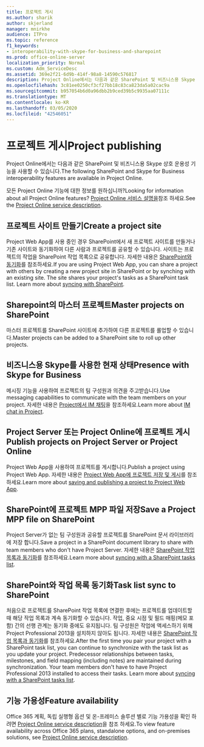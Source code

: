 ```yaml
---
title: 프로젝트 게시
ms.author: sharik
author: skjerland
manager: mnirkhe
audience: ITPro
ms.topic: reference
f1_keywords:
- interoperability-with-skype-for-business-and-sharepoint
ms.prod: office-online-server
localization_priority: Normal
ms.custom: Adm_ServiceDesc
ms.assetid: 369e2f21-6d9b-414f-98a8-14590c576817
description: Project Online에서는 다음과 같은 SharePoint 및 비즈니스용 Skype 상호 운용성 기능을 사용할 수 있습니다.
ms.openlocfilehash: 3c81ee0250cf3cf27bb18c83ca823da5a02cac9a
ms.sourcegitcommit: b957054b6d0a96dbb2b9ced39b5c9935aa07111c
ms.translationtype: MT
ms.contentlocale: ko-KR
ms.lasthandoff: 03/05/2020
ms.locfileid: "42546051"
---
```

# <a name="project-publishing"></a><span data-ttu-id="3de6d-103">프로젝트 게시</span><span class="sxs-lookup"><span data-stu-id="3de6d-103">Project publishing</span></span>

<span data-ttu-id="3de6d-104">Project Online에서는 다음과 같은 SharePoint 및 비즈니스용 Skype 상호 운용성 기능을 사용할 수 있습니다.</span><span class="sxs-lookup"><span data-stu-id="3de6d-104">The following SharePoint and Skype for Business interoperability features are available in Project Online.</span></span>
  
<span data-ttu-id="3de6d-105">모든 Project Online 기능에 대한 정보를 원하십니까?</span><span class="sxs-lookup"><span data-stu-id="3de6d-105">Looking for information about all Project Online features?</span></span> <span data-ttu-id="3de6d-106">[Project Online 서비스 설명을](project-online-service-description.md)참조 하세요.</span><span class="sxs-lookup"><span data-stu-id="3de6d-106">See the [Project Online service description](project-online-service-description.md).</span></span>
  
## <a name="create-a-project-site"></a><span data-ttu-id="3de6d-107">프로젝트 사이트 만들기</span><span class="sxs-lookup"><span data-stu-id="3de6d-107">Create a project site</span></span>

<span data-ttu-id="3de6d-p102">Project Web App를 사용 중인 경우 SharePoint에서 새 프로젝트 사이트를 만들거나 기존 사이트와 동기화하여 다른 사람과 프로젝트를 공유할 수 있습니다. 사이트는 프로젝트의 작업을 SharePoint 작업 목록으로 공유합니다. 자세한 내용은 [SharePoint와 동기화](https://go.microsoft.com/fwlink/p/?LinkId=271352)를 참조하세요.</span><span class="sxs-lookup"><span data-stu-id="3de6d-p102">If you are using Project Web App, you can share a project with others by creating a new project site in SharePoint or by synching with an existing site. The site shares your project's tasks as a SharePoint task list. Learn more about [syncing with SharePoint](https://go.microsoft.com/fwlink/p/?LinkId=271352).</span></span>
  
## <a name="master-projects-on-sharepoint"></a><span data-ttu-id="3de6d-111">Sharepoint의 마스터 프로젝트</span><span class="sxs-lookup"><span data-stu-id="3de6d-111">Master projects on SharePoint</span></span>

<span data-ttu-id="3de6d-112">마스터 프로젝트를 SharePoint 사이트에 추가하여 다른 프로젝트를 롤업할 수 있습니다.</span><span class="sxs-lookup"><span data-stu-id="3de6d-112">Master projects can be added to a SharePoint site to roll up other projects.</span></span> 
  
## <a name="presence-with-skype-for-business"></a><span data-ttu-id="3de6d-113">비즈니스용 Skype를 사용한 현재 상태</span><span class="sxs-lookup"><span data-stu-id="3de6d-113">Presence with Skype for Business</span></span>

<span data-ttu-id="3de6d-114">메시징 기능을 사용하여 프로젝트의 팀 구성원과 의견을 주고받습니다.</span><span class="sxs-lookup"><span data-stu-id="3de6d-114">Use messaging capabilities to communicate with the team members on your project.</span></span> <span data-ttu-id="3de6d-115">자세한 내용은 [Project에서 IM 채팅](https://go.microsoft.com/fwlink/p/?LinkId=271351)을 참조하세요.</span><span class="sxs-lookup"><span data-stu-id="3de6d-115">Learn more about [IM chat in Project](https://go.microsoft.com/fwlink/p/?LinkId=271351).</span></span>
  
## <a name="publish-projects-on-project-server-or-project-online"></a><span data-ttu-id="3de6d-116">Project Server 또는 Project Online에 프로젝트 게시</span><span class="sxs-lookup"><span data-stu-id="3de6d-116">Publish projects on Project Server or Project Online</span></span>

<span data-ttu-id="3de6d-117">Project Web App을 사용하여 프로젝트를 게시합니다.</span><span class="sxs-lookup"><span data-stu-id="3de6d-117">Publish a project using Project Web App.</span></span> <span data-ttu-id="3de6d-118">자세한 내용은 [Project Web App에 프로젝트 저장 및 게시](https://go.microsoft.com/fwlink/p/?LinkId=271354)를 참조하세요.</span><span class="sxs-lookup"><span data-stu-id="3de6d-118">Learn more about [saving and publishing a project to Project Web App](https://go.microsoft.com/fwlink/p/?LinkId=271354).</span></span>
  
## <a name="save-a-project-mpp-file-on-sharepoint"></a><span data-ttu-id="3de6d-119">SharePoint에 프로젝트 MPP 파일 저장</span><span class="sxs-lookup"><span data-stu-id="3de6d-119">Save a Project MPP file on SharePoint</span></span>

<span data-ttu-id="3de6d-120">Project Server가 없는 팀 구성원과 공유할 프로젝트를 SharePoint 문서 라이브러리에 저장 합니다.</span><span class="sxs-lookup"><span data-stu-id="3de6d-120">Save a project in a SharePoint document library to share with team members who don't have Project Server.</span></span> <span data-ttu-id="3de6d-121">자세한 내용은 [SharePoint 작업 목록과 동기화](https://go.microsoft.com/fwlink/p/?LinkId=271353)를 참조하세요.</span><span class="sxs-lookup"><span data-stu-id="3de6d-121">Learn more about [syncing with a SharePoint tasks list](https://go.microsoft.com/fwlink/p/?LinkId=271353).</span></span>
  
## <a name="task-list-sync-to-sharepoint"></a><span data-ttu-id="3de6d-122">SharePoint와 작업 목록 동기화</span><span class="sxs-lookup"><span data-stu-id="3de6d-122">Task list sync to SharePoint</span></span>

<span data-ttu-id="3de6d-p106">처음으로 프로젝트를 SharePoint 작업 목록에 연결한 후에는 프로젝트를 업데이트할 때 해당 작업 목록과 계속 동기화할 수 있습니다. 작업, 중요 시점 및 필드 매핑(메모 포함) 간의 선행 관계는 동기화 중에도 유지됩니다. 팀 구성원은 작업에 액세스하기 위해 Project Professional 2013을 설치하지 않아도 됩니다. 자세한 내용은 [SharePoint 작업 목록과 동기화](https://go.microsoft.com/fwlink/p/?LinkId=271353)를 참조하세요.</span><span class="sxs-lookup"><span data-stu-id="3de6d-p106">After the first time you pair your project with a SharePoint task list, you can continue to synchronize with the task list as you update your project. Predecessor relationships between tasks, milestones, and field mapping (including notes) are maintained during synchronization. Your team members don't have to have Project Professional 2013 installed to access their tasks. Learn more about [syncing with a SharePoint tasks list](https://go.microsoft.com/fwlink/p/?LinkId=271353).</span></span>
  
## <a name="feature-availability"></a><span data-ttu-id="3de6d-127">기능 가용성</span><span class="sxs-lookup"><span data-stu-id="3de6d-127">Feature availability</span></span>

<span data-ttu-id="3de6d-128">Office 365 계획, 독립 실행형 옵션 및 온-프레미스 솔루션 별로 기능 가용성을 확인 하려면 [Project Online service description](project-online-service-description.md)을 참조 하세요.</span><span class="sxs-lookup"><span data-stu-id="3de6d-128">To view feature availability across Office 365 plans, standalone options, and on-premises solutions, see [Project Online service description](project-online-service-description.md).</span></span>
  

